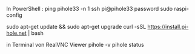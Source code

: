 In PowerShell : 
ping pihole33 -n 1
ssh pi@pihole33
password
sudo raspi-config






sudo apt-get update && sudo apt-get upgrade
curl -sSL https://install.pi-hole.net | bash

in Terminal von RealVNC Viewer
pihole -v
pihole status


